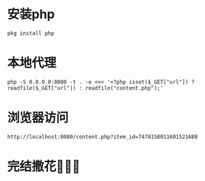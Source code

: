 # 安装php
```
pkg install php
```
# 本地代理
```
php -S 0.0.0.0:8080 -t . -e <<< '<?php isset($_GET["url"]) ? readfile($_GET["url"]) : readfile("content.php");'
```
# 浏览器访问
```
http://localhost:8080/content.php?item_id=7478158011601521688
```
# 完结撒花🌺🌺🌺